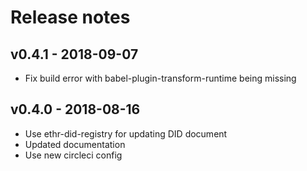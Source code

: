 # Release notes

## v0.4.1 - 2018-09-07
 * Fix build error with babel-plugin-transform-runtime being missing

## v0.4.0 - 2018-08-16
 * Use ethr-did-registry for updating DID document
 * Updated documentation
 * Use new circleci config
